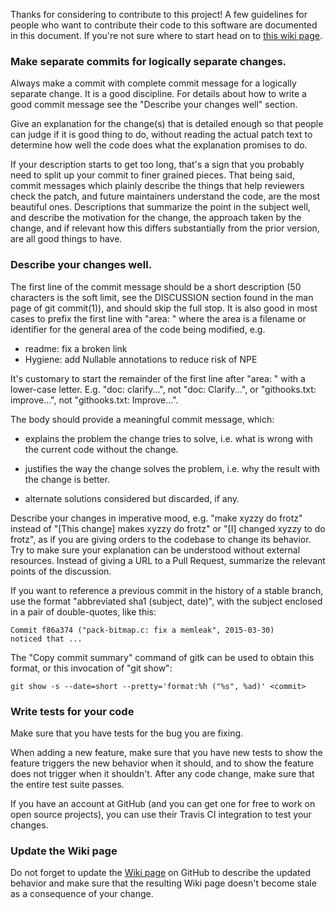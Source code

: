 Thanks for considering to contribute to this project! A few guidelines for
people who want to contribute their code to this software are documented in
this document. If you're not sure where to start head on to [this wiki page](https://github.com/commons-app/apps-android-commons/wiki/Volunteers-welcome!).

### Make separate commits for logically separate changes.

Always make a commit with complete commit message for a logically
separate change. It is a good discipline. For details about how to
write a good commit message see the "Describe your changes well" section.

Give an explanation for the change(s) that is detailed enough so
that people can judge if it is good thing to do, without reading
the actual patch text to determine how well the code does what
the explanation promises to do.

If your description starts to get too long, that's a sign that you
probably need to split up your commit to finer grained pieces.
That being said, commit messages which plainly describe the things that
help reviewers check the patch, and future maintainers understand
the code, are the most beautiful ones. Descriptions that summarize
the point in the subject well, and describe the motivation for the
change, the approach taken by the change, and if relevant how this
differs substantially from the prior version, are all good things
to have.

### Describe your changes well.

The first line of the commit message should be a short description (50
characters is the soft limit, see the DISCUSSION section found in the
man page of git commit(1)), and should skip the full stop.  It is also
good in most cases to prefix the first line with "area: " where the area
is a filename or identifier for the general area of the code being modified,
e.g.

  * readme: fix a broken link
  * Hygiene: add Nullable annotations to reduce risk of NPE

It's customary to start the remainder of the first line after "area: "
with a lower-case letter. E.g. "doc: clarify...", not "doc:
Clarify...", or "githooks.txt: improve...", not "githooks.txt:
Improve...".

The body should provide a meaningful commit message, which:

  * explains the problem the change tries to solve, i.e. what is wrong
    with the current code without the change.

  * justifies the way the change solves the problem, i.e. why the
    result with the change is better.

  * alternate solutions considered but discarded, if any.

Describe your changes in imperative mood, e.g. "make xyzzy do frotz"
instead of "[This change] makes xyzzy do frotz" or "[I] changed xyzzy
to do frotz", as if you are giving orders to the codebase to change
its behavior.  Try to make sure your explanation can be understood
without external resources. Instead of giving a URL to a Pull Request,
summarize the relevant points of the discussion.

If you want to reference a previous commit in the history of a stable
branch, use the format "abbreviated sha1 (subject, date)",
with the subject enclosed in a pair of double-quotes, like this:

    Commit f86a374 ("pack-bitmap.c: fix a memleak", 2015-03-30)
    noticed that ...

The "Copy commit summary" command of gitk can be used to obtain this
format, or this invocation of "git show":

    git show -s --date=short --pretty='format:%h ("%s", %ad)' <commit>


### Write tests for your code

Make sure that you have tests for the bug you are fixing.

When adding a new feature, make sure that you have new tests to show
the feature triggers the new behavior when it should, and to show the
feature does not trigger when it shouldn't. After any code change, make
sure that the entire test suite passes.

If you have an account at GitHub (and you can get one for free to work
on open source projects), you can use their Travis CI integration to
test your changes.


### Update the Wiki page

Do not forget to update the [Wiki page](https://github.com/commons-app/apps-android-commons/wiki)
on GitHub to describe the updated behavior and make sure that the resulting
Wiki page doesn't become stale as a consequence of your change.
